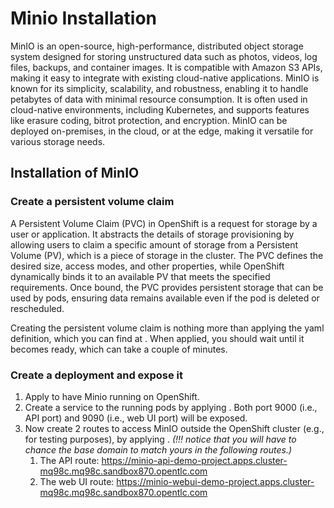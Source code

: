 # Minio Installation
MinIO is an open-source, high-performance, distributed object storage system designed for storing unstructured data such as photos, 
videos, log files, backups, and container images. It is compatible with Amazon S3 APIs, making it easy to integrate with existing cloud-native applications. 
MinIO is known for its simplicity, scalability, and robustness, enabling it to handle petabytes of data with minimal resource consumption. 
It is often used in cloud-native environments, including Kubernetes, and supports features like erasure coding, bitrot protection, and encryption. 
MinIO can be deployed on-premises, in the cloud, or at the edge, making it versatile for various storage needs.

## Installation of MinIO
### Create a persistent volume claim
A Persistent Volume Claim (PVC) in OpenShift is a request for storage by a user or application. It abstracts the details of storage provisioning 
by allowing users to claim a specific amount of storage from a Persistent Volume (PV), which is a piece of storage in the cluster. 
The PVC defines the desired size, access modes, and other properties, while OpenShift dynamically binds it to an available PV that meets the specified 
requirements. Once bound, the PVC provides persistent storage that can be used by pods, ensuring data remains available even if the pod is deleted or rescheduled.

Creating the persistent volume claim is nothing more than applying the yaml definition, which
you can find at [](gitops/minio/minio-persistent-volume-claim.yaml). When applied, you should wait until
it becomes ready, which can take a couple of minutes.

### Create a deployment and expose it
1. Apply [](gitops/minio/minio-deployment.yaml) to have Minio running on OpenShift.
2. Create a service to the running pods by applying [](gitops/minio/minio-service.yaml). 
Both port 9000 (i.e., API port) and 9090 (i.e., web UI port) will be exposed.
3. Now create 2 routes to access MinIO outside the OpenShift cluster (e.g., for testing purposes),
by applying [](gitops/minio/minio-route.yaml). _(!!! notice that you will have to chance the
base domain to match yours in the following routes.)_
   1. The API route: https://minio-api-demo-project.apps.cluster-mq98c.mq98c.sandbox870.opentlc.com
   2. The web UI route: https://minio-webui-demo-project.apps.cluster-mq98c.mq98c.sandbox870.opentlc.com